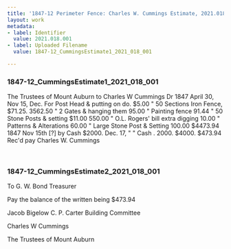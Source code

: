 ```yaml
---
title: '1847-12 Perimeter Fence: Charles W. Cummings Estimate, 2021.018.001'
layout: work
metadata:
- label: Identifier
  value: 2021.018.001
- label: Uploaded Filename
  value: 1847-12_CummingsEstimate1_2021_018_001

---
```

<div class="pages">
<div id="page-1801922">
<h3><a name="page-1801922">1847-12_CummingsEstimate1_2021_018_001</a></h3>
<div class="page-content">
<p>The Trustees of Mount Auburn<span class='line-break'> </span>to Charles W Cummings Dr<span class='line-break'> </span>1847 April 30, Nov 15, Dec.<span class='line-break'> </span>For Post Head &amp; putting on do. $5.00<span class='line-break'> </span>" 50 Sections Iron Fence, $71.25. 3562.50<span class='line-break'> </span>" 2 Gates &amp; hanging them  95.00<span class='line-break'> </span>" Painting fence   91.44         <span class='line-break'> </span>" 50 Stone Posts &amp; setting $11.00  550.00<span class='line-break'> </span>" O.L. Rogers' bill extra digging  10.00<span class='line-break'> </span>" Patterns &amp; Alterations   60.00<span class='line-break'> </span>" Large Stone Post &amp; Setting   100.00<span class='line-break'> </span>$4473.94<span class='line-break'> </span>1847<span class='line-break'> </span>Nov 15th     [?]     by Cash $2000.<span class='line-break'> </span>Dec. 17,      "     " Cash . 2000.<span class='line-break'> </span>$4000.<span class='line-break'> </span>$473.94<span class='line-break'> </span>Rec'd pay    <span class='line-break'> </span>Charles W. Cummings</p>
</div>
</div>
<br />
<div id="page-1801923">
<h3><a name="page-1801923">1847-12_CummingsEstimate2_2021_018_001</a></h3>
<div class="page-content">
<p>To G. W. Bond Treasurer</p>
<p>Pay the balance of the written<span class='line-break'> </span>being $473.94</p>
<p>Jacob Bigelow<span class='line-break'> </span>C. P. Carter<span class='line-break'> </span>Building Committee</p>
<p>Charles W Cummings</p>
<p>The Trustees of<span class='line-break'> </span>Mount Auburn </p>
</div>
</div>
<br />
</div>
